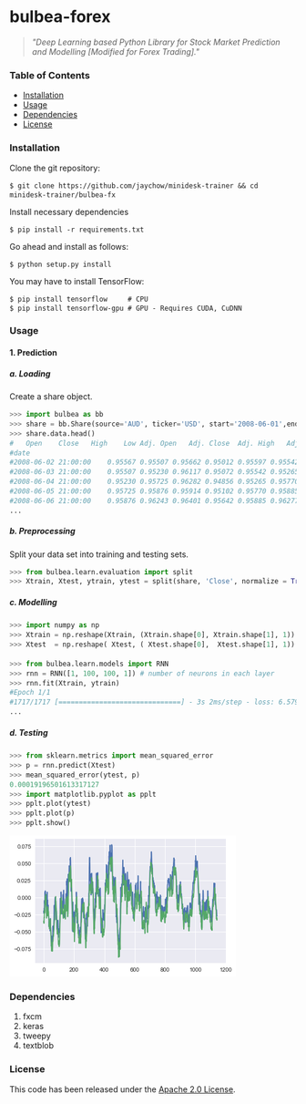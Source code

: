 # bulbea-forex
> *"Deep Learning based Python Library for Stock Market Prediction and Modelling [Modified for Forex Trading]."*


### Table of Contents
* [Installation](#installation)
* [Usage](#usage)
* [Dependencies](#dependencies)
* [License](#license)

### Installation
Clone the git repository:
```console
$ git clone https://github.com/jaychow/minidesk-trainer && cd minidesk-trainer/bulbea-fx
```

Install necessary dependencies
```console
$ pip install -r requirements.txt
```

Go ahead and install as follows:
```console
$ python setup.py install
```

You may have to install TensorFlow:
```console
$ pip install tensorflow     # CPU
$ pip install tensorflow-gpu # GPU - Requires CUDA, CuDNN
```

### Usage
#### 1. Prediction
##### a. Loading
Create a share object.
```python
>>> import bulbea as bb
>>> share = bb.Share(source='AUD', ticker='USD', start='2008-06-01',end='2018-06-30')
>>> share.data.head()
#	Open	Close	High	Low	Adj. Open	Adj. Close	Adj. High	Adj. Low	Volume
#date									
#2008-06-02 21:00:00	0.95567	0.95507	0.95662	0.95012	0.95597	0.95542	0.95687	0.95037	25579
#2008-06-03 21:00:00	0.95507	0.95230	0.96117	0.95072	0.95542	0.95265	0.96137	0.95097	29560
#2008-06-04 21:00:00	0.95230	0.95725	0.96282	0.94856	0.95265	0.95770	0.96301	0.94885	32409
#2008-06-05 21:00:00	0.95725	0.95876	0.95914	0.95102	0.95770	0.95885	0.95945	0.95127	29836
#2008-06-06 21:00:00	0.95876	0.96243	0.96401	0.95642	0.95885	0.96277	0.96446	0.95667	23165
...
```
##### b. Preprocessing
Split your data set into training and testing sets.
```python
>>> from bulbea.learn.evaluation import split
>>> Xtrain, Xtest, ytrain, ytest = split(share, 'Close', normalize = True)
```

##### c. Modelling
```python
>>> import numpy as np
>>> Xtrain = np.reshape(Xtrain, (Xtrain.shape[0], Xtrain.shape[1], 1))
>>> Xtest  = np.reshape( Xtest, ( Xtest.shape[0],  Xtest.shape[1], 1))

>>> from bulbea.learn.models import RNN
>>> rnn = RNN([1, 100, 100, 1]) # number of neurons in each layer
>>> rnn.fit(Xtrain, ytrain)
#Epoch 1/1
#1717/1717 [==============================] - 3s 2ms/step - loss: 6.5797e-04
...
```

##### d. Testing
```python
>>> from sklearn.metrics import mean_squared_error
>>> p = rnn.predict(Xtest)
>>> mean_squared_error(ytest, p)
0.00019196501613317127
>>> import matplotlib.pyplot as pplt
>>> pplt.plot(ytest)
>>> pplt.plot(p)
>>> pplt.show()
```
![](plot.png)

### Dependencies
1. fxcm
2. keras
3. tweepy
4. textblob

### License
This code has been released under the [Apache 2.0 License](LICENSE).

